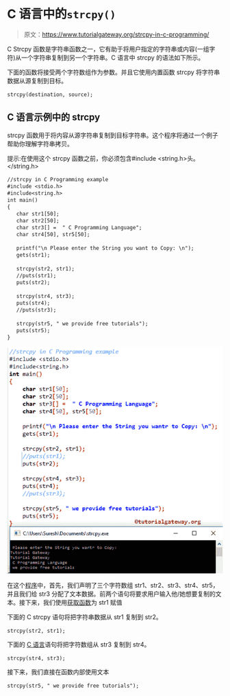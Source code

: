 # C 语言中的`strcpy()`

> 原文：<https://www.tutorialgateway.org/strcpy-in-c-programming/>

C Strcpy 函数是字符串函数之一，它有助于将用户指定的字符串或内容(一组字符)从一个字符串复制到另一个字符串。C 语言中 strcpy 的语法如下所示。

下面的函数将接受两个字符数组作为参数。并且它使用内置函数 strcpy 将字符串数据从源复制到目标。

```
strcpy(destination, source);
```

## C 语言示例中的 strcpy

strcpy 函数用于将内容从源字符串复制到目标字符串。这个程序将通过一个例子帮助你理解字符串拷贝。

提示:在使用这个 strcpy 函数之前，你必须包含#include <string.h>头。</string.h>

```
//strcpy in C Programming example  
#include <stdio.h> 
#include<string.h>
int main()
{
   char str1[50];
   char str2[50];
   char str3[] =  " C Programming Language";
   char str4[50], str5[50];

   printf("\n Please enter the String you want to Copy: \n");
   gets(str1);

   strcpy(str2, str1); 
   //puts(str1);
   puts(str2);

   strcpy(str4, str3);
   puts(str4);
   //puts(str3); 

   strcpy(str5, " we provide free tutorials");
   puts(str5);
}
```

![strcpy in C Programming 1](img/06d3662538e451d26ba77eb3ddbce4f2.png)

在这个[程序](https://www.tutorialgateway.org/c-programming-examples/)中，首先，我们声明了三个字符数组 str1、str2、str3、str4、str5，并且我们给 str3 分配了文本数据。前两个语句将要求用户输入他/她想要复制的文本。接下来，我们使用[获取函数](https://www.tutorialgateway.org/gets-in-c-programming/)为 str1 赋值

下面的 C strcpy 语句将把字符串数据从 str1 复制到 str2。

```
strcpy(str2, str1);
```

下面的 [C 语言](https://www.tutorialgateway.org/c-programming/)语句将把字符数组从 str3 复制到 str4。

```
strcpy(str4, str3);
```

接下来，我们直接在函数内部使用文本

```
strcpy(str5, " we provide free tutorials");
```